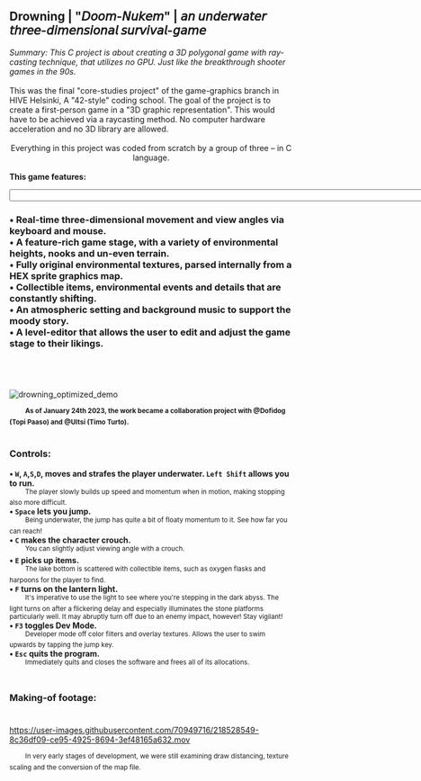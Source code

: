 <h2>Drowning | "𝘋𝘰𝘰𝘮-𝘕𝘶𝘬𝘦𝘮" | 𝘢𝘯 𝘶𝘯𝘥𝘦𝘳𝘸𝘢𝘵𝘦𝘳 𝘵𝘩𝘳𝘦𝘦-𝘥𝘪𝘮𝘦𝘯𝘴𝘪𝘰𝘯𝘢𝘭 𝘴𝘶𝘳𝘷𝘪𝘷𝘢𝘭-𝘨𝘢𝘮𝘦</h2>
<i>Summary: This C project is about creating a 3D polygonal game with ray-casting technique, that utilizes no GPU. Just like the breakthrough shooter games in the 90s. </i><br><br>
This was the final "core-studies project" of the game-graphics branch in HIVE Helsinki, A "42-style" coding school. The goal of the project is to create a first-person game in a "3D graphic representation". This would have to be achieved via a raycasting method. No computer hardware acceleration and no 3D library are allowed.<br><br>

<div align ="center">Everything in this project was coded from scratch by a group of three – in C language.<br><br>

<div align="left"><b>This game features:</b><br>

<p><input size="120">
<h3>• Real-time three-dimensional movement and view angles via keyboard and mouse.<br> 
• A feature-rich game stage, with a variety of environmental heights, nooks and un-even terrain.<br>
• Fully original environmental textures, parsed internally from a HEX sprite graphics map.<br> 
• Collectible items, environmental events and details that are constantly shifting.<br> 
• An atmospheric setting and background music to support the moody story.<br> 
• A level-editor that allows the user to edit and adjust the game stage to their likings.</h3> 
</input></p></br>

#
![drowning_optimized_demo](https://user-images.githubusercontent.com/70949716/225095125-ea451c08-9c18-4272-ac6b-9a13600a5af2.gif)

&emsp;&emsp;<sup><b>As of January 24th 2023, the work became a  collaboration project with @Dofidog (Topi Paaso) and @UItsi (Timo Turto).</sup></b><br>
#

<h3>Controls:</h3>

<b>• `W`, `A`,`S`,`D`, moves and strafes the player underwater. `Left Shift` allows you to run.</b><br>
 &emsp;&emsp;<sup>The player slowly builds up speed and momentum when in motion, making stopping also more difficult.</sup><br>
<b>• `Space` lets you jump.</b><br>
 &emsp;&emsp;<sup>Being underwater, the jump has quite a bit of floaty momentum to it. See how far you can reach!</sup><br>
<b>• `C` makes the character crouch.</b><br>
 &emsp;&emsp;<sup>You can slightly adjust viewing angle with a crouch.</sup><br>
<b>• `E` picks up items.</b><br>
 &emsp;&emsp;<sup>The lake bottom is scattered with collectible items, such as oxygen flasks and harpoons for the player to find.</sup><br>
 <b>• `F` turns on the lantern light.</b><br>
 &emsp;&emsp;<sup>It's imperative to use the light to see where you're stepping in the dark abyss. The light turns on after a flickering delay and especially illuminates the stone platforms particularly well. It may abruptly turn off due to an enemy impact, however! Stay vigilant!</sup><br>
<b>• `F3` toggles Dev Mode.</b><br>
 &emsp;&emsp;<sup>Developer mode off color filters and overlay textures. Allows the user to swim upwards by tapping the jump key.</sup><br>
<b>• `Esc` quits the program.</b><br>
&emsp;&emsp;<sup>Immediately quits and closes the software and frees all of its allocations.</sup><br><br>

<h3>Making-of footage:</h3>

#
https://user-images.githubusercontent.com/70949716/218528549-8c36df09-ce95-4925-8694-3ef48165a632.mov 

 &emsp;&emsp;<sup>In very early stages of development, we were still examining draw distancing, texture scaling and the conversion of the map file.</sup>
